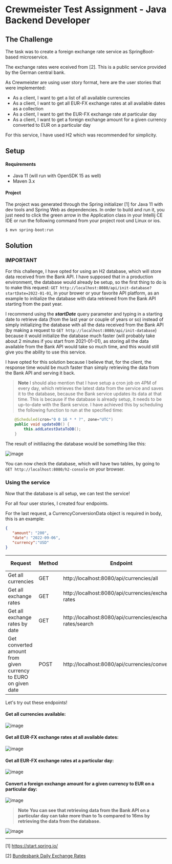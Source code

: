 # Crewmeister Test Assignment - Java Backend Developer

## The Challenge

The task was to create a foreign exchange rate service as SpringBoot-based microservice. 

The exchange rates were eceived from [2]. This is a public service provided by the German central bank.

As Crewmeister are using user story format, here are the user stories that were implemented:

- As a client, I want to get a list of all available currencies
- As a client, I want to get all EUR-FX exchange rates at all available dates as a collection
- As a client, I want to get the EUR-FX exchange rate at particular day
- As a client, I want to get a foreign exchange amount for a given currency converted to EUR on a particular day

For this service, I have used H2 which was recommended for simplicity.
 
## Setup
#### Requirements
- Java 11 (will run with OpenSDK 15 as well)
- Maven 3.x

#### Project
The project was generated through the Spring initializer [1] for Java
 11 with dev tools and Spring Web as dependencies. In order to build and 
 run it, you just need to click the green arrow in the Application class in your Intellij 
 CE IDE or run the following command from your project root und Linux or ios. 

````shell script
$ mvn spring-boot:run
````
## Solution
### IMPORTANT
For this challenge, I have opted for using an H2 database, which will store data received from the Bank API. I have supposed that in a production environment, the database would already be setup, so the first thing to do is to make this request: `GET http://localhost:8080/api/init-database?startDate=2022-01-01`, in your brower or your favorite API platform, as an example to initialize the database with data retrieved from the Bank API starting from the past year. 

I recommend using the ***startDate*** query parameter and typing in a starting date to retrieve data (from the last year or couple of years or so) instead of simply initializing the database with all the data received from the Bank API (by making a request to `GET http://localhost:8080/api/init-database`) because it would initialize the database much faster (will probably take about 2 minutes if you start from 2021-01-01), as storing all the data available from the Bank API would take so much time, and this would still give you the ability to use this service.


I have opted for this solution because I believe that, for the client, the response time would be much faster than simply retrieving the data from the Bank API and serving it back.

> **Note**
> I should also mention that I have setup a cron job on 4PM of every day, which retrieves the latest data from the service and saves it to the database, because the Bank service updates its data at that time. This is because if the database is already setup, it needs to be up-to-date with the Bank service. I have achieved this by scheduling the following function to run at the specified time:
```java
    @Scheduled(cron="0 0 16 * * ?", zone="UTC")
    public void updateDB() {
        this.addLatestDataToDB();
    }
```


The result of initiliazing the database would be something like this:

![image](https://user-images.githubusercontent.com/61097141/203678043-d93f8e04-8d94-4081-9225-0c2cb42204bd.png)

You can now check the database, which will have two tables, by going to `GET http://localhost:8080/h2-console` on your browser.

### Using the service

Now that the database is all setup, we can test the service!

For all four user stories, I created four endpoints.

For the last request, a CurrencyConversionData object is required in body, this is an example: 
```json
{
   "amount": "200",
   "date": "2022-09-06",
   "currency":"USD"
}
```

Request | Method | Endpoint | Query Parameters | Body
----------- | ----------- | ----------- | ----------- | -----------
Get all currencies | GET | http://localhost:8080/api/currencies/all | None | None
Get all exchange rates | GET | http://localhost:8080/api/currencies/exchange-rates | None | None
Get all exchange rates by date | GET | http://localhost:8080/api/currencies/exchange-rates/search| date | None
Get converted amount from given currency to EURO on given date | POST | http://localhost:8080/api/currencies/conversion | None | CurrencyConversionData object

Let's try out these endpoints!

#### Get all currencies available:
![image](https://user-images.githubusercontent.com/61097141/203680325-c4c38761-960d-423f-b0d4-cd088d9a2f3b.png)

#### Get all EUR-FX exchange rates at all available dates:
![image](https://user-images.githubusercontent.com/61097141/203680553-dd088a58-ee0a-4057-9da7-fb7480943a4f.png)

#### Get all EUR-FX exchange rates at a particular day:
![image](https://user-images.githubusercontent.com/61097141/203680711-198ef807-036a-4c78-9811-6439b1ec01f7.png)

#### Convert a foreign exchange amount for a given currency to EUR on a particular day:
![image](https://user-images.githubusercontent.com/61097141/203680920-85886fe5-6798-435a-a917-f5eecb0b724b.png)



> **Note**
> **You can see that retrieving data from the Bank API on a particular day can take more than to 1s compared to 16ms by retrieving the data from the database.**

![image](https://user-images.githubusercontent.com/61097141/203682684-a530d0b3-043b-4d52-bb1a-cd09f669c668.png)



---


[1] https://start.spring.io/

[2] [Bundesbank Daily Exchange Rates](https://www.bundesbank.de/dynamic/action/en/statistics/time-currencies-databases/time-currencies-databases/759784/759784?statisticType=BBK_ITS&listId=www_sdks_b01012_3&treeAnchor=WECHSELKURSE)
